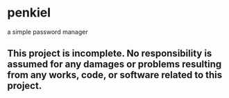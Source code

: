 # penkiel
a simple password manager

## This project is incomplete. No responsibility is assumed for any damages or problems resulting from any works, code, or software related to this project.

